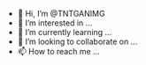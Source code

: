 - 👋 Hi, I’m @TNTGANIMG
- 👀 I’m interested in ...
- 🌱 I’m currently learning ...
- 💞️ I’m looking to collaborate on ...
- 📫 How to reach me ...

<!---
TNTGANIMG/TNTGANIMG is a ✨ special ✨ repository because its `README.md` (this file) appears on your GitHub profile.
You can click the Preview link to take a look at your changes.
--->
